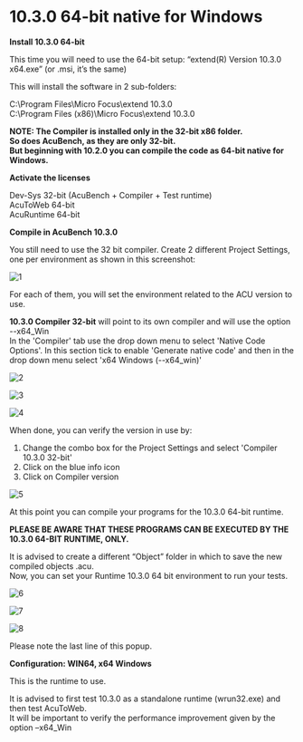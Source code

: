 # 10.3.0 64-bit native for Windows

**Install 10.3.0 64-bit**

This time you will need to use the 64-bit setup: “extend(R) Version 10.3.0 x64.exe” (or .msi, it’s the same)

This will install the software in 2 sub-folders:  

C:\Program Files\Micro Focus\extend 10.3.0  
C:\Program Files (x86)\Micro Focus\extend 10.3.0   

**NOTE: The Compiler is installed only in the 32-bit x86 folder.  
So does AcuBench, as they are only 32-bit.  
But beginning with 10.2.0 you can compile the code as 64-bit native for Windows.**  


**Activate the licenses**

Dev-Sys 32-bit (AcuBench + Compiler + Test runtime)  
AcuToWeb 64-bit  
AcuRuntime 64-bit  


**Compile in AcuBench 10.3.0**

You still need to use the 32 bit compiler. Create 2 different Project Settings, one per environment as shown in this screenshot:

![1](images/run64-1.png)

For each of them, you will set the environment related to the ACU version to use. 

**10.3.0 Compiler 32-bit** will point to its own compiler and will use the option --x64_Win  
In the 'Compiler' tab use the drop down menu to select 'Native Code Options'. In this section tick to enable 'Generate native code' and then in the drop down menu select 'x64 Windows (--x64_win)'  

![2](images/run64-2.png)

![3](images/run64-3.png)

![4](images/run64-4.png)

When done, you can verify the version in use by:  
1.	Change the combo box for the Project Settings and select 'Compiler 10.3.0 32-bit'
2.	Click on the blue info icon
3.	Click on Compiler version

![5](images/run64-5.png)

At this point you can compile your programs for the 10.3.0 64-bit runtime.  

**PLEASE BE AWARE THAT THESE PROGRAMS CAN BE EXECUTED BY THE 10.3.0 64-BIT RUNTIME, ONLY.**

It is advised to create a different “Object” folder in which to save the new compiled objects .acu.  
Now, you can set your Runtime 10.3.0 64 bit environment to run your tests.  

![6](images/run64-6.png)

![7](images/run64-7.png)

![8](images/run64-8.png)

Please note the last line of this popup.  

**Configuration: WIN64, x64 Windows**  

This is the runtime to use.  

It is advised to first test 10.3.0 as a standalone runtime (wrun32.exe) and then test AcuToWeb.  
It will be important to verify the performance improvement given by the option –x64_Win   
